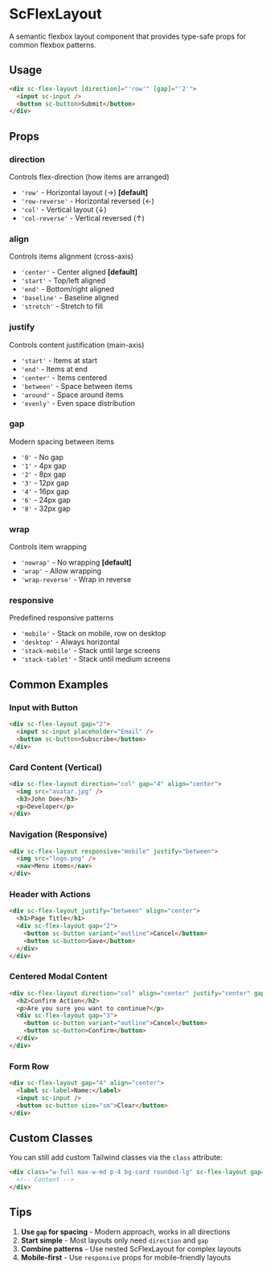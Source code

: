 # ScFlexLayout

A semantic flexbox layout component that provides type-safe props for common flexbox patterns.

## Usage

```html
<div sc-flex-layout [direction]="'row'" [gap]="'2'">
  <input sc-input />
  <button sc-button>Submit</button>
</div>
```

## Props

### direction

Controls flex-direction (how items are arranged)

- `'row'` - Horizontal layout (→) **[default]**
- `'row-reverse'` - Horizontal reversed (←)
- `'col'` - Vertical layout (↓)
- `'col-reverse'` - Vertical reversed (↑)

### align

Controls items alignment (cross-axis)

- `'center'` - Center aligned **[default]**
- `'start'` - Top/left aligned
- `'end'` - Bottom/right aligned
- `'baseline'` - Baseline aligned
- `'stretch'` - Stretch to fill

### justify

Controls content justification (main-axis)

- `'start'` - Items at start
- `'end'` - Items at end
- `'center'` - Items centered
- `'between'` - Space between items
- `'around'` - Space around items
- `'evenly'` - Even space distribution

### gap

Modern spacing between items

- `'0'` - No gap
- `'1'` - 4px gap
- `'2'` - 8px gap
- `'3'` - 12px gap
- `'4'` - 16px gap
- `'6'` - 24px gap
- `'8'` - 32px gap

### wrap

Controls item wrapping

- `'nowrap'` - No wrapping **[default]**
- `'wrap'` - Allow wrapping
- `'wrap-reverse'` - Wrap in reverse

### responsive

Predefined responsive patterns

- `'mobile'` - Stack on mobile, row on desktop
- `'desktop'` - Always horizontal
- `'stack-mobile'` - Stack until large screens
- `'stack-tablet'` - Stack until medium screens

## Common Examples

### Input with Button

```html
<div sc-flex-layout gap="2">
  <input sc-input placeholder="Email" />
  <button sc-button>Subscribe</button>
</div>
```

### Card Content (Vertical)

```html
<div sc-flex-layout direction="col" gap="4" align="center">
  <img src="avatar.jpg" />
  <h3>John Doe</h3>
  <p>Developer</p>
</div>
```

### Navigation (Responsive)

```html
<div sc-flex-layout responsive="mobile" justify="between">
  <img src="logo.png" />
  <nav>Menu items</nav>
</div>
```

### Header with Actions

```html
<div sc-flex-layout justify="between" align="center">
  <h1>Page Title</h1>
  <div sc-flex-layout gap="2">
    <button sc-button variant="outline">Cancel</button>
    <button sc-button>Save</button>
  </div>
</div>
```

### Centered Modal Content

```html
<div sc-flex-layout direction="col" align="center" justify="center" gap="6">
  <h2>Confirm Action</h2>
  <p>Are you sure you want to continue?</p>
  <div sc-flex-layout gap="3">
    <button sc-button variant="outline">Cancel</button>
    <button sc-button>Confirm</button>
  </div>
</div>
```

### Form Row

```html
<div sc-flex-layout gap="4" align="center">
  <label sc-label>Name:</label>
  <input sc-input />
  <button sc-button size="sm">Clear</button>
</div>
```

## Custom Classes

You can still add custom Tailwind classes via the `class` attribute:

```html
<div class="w-full max-w-md p-4 bg-card rounded-lg" sc-flex-layout gap="2">
  <!-- Content -->
</div>
```

## Tips

1. **Use `gap` for spacing** - Modern approach, works in all directions
2. **Start simple** - Most layouts only need `direction` and `gap`
3. **Combine patterns** - Use nested ScFlexLayout for complex layouts
4. **Mobile-first** - Use `responsive` props for mobile-friendly layouts
